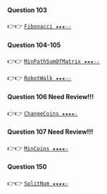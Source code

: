 #### Question 103

👉👉  [`Fibonacci ★★★☆☆`](https://github.com/jevishoo/algorithm_learning/blob/master/code/RecursionDP/Fibonacci.java)

#### Question 104-105

👉👉  [`MinPathSumOfMatrix ★★★☆☆`](https://github.com/jevishoo/algorithm_learning/blob/master/code/RecursionDP/MinPathSumOfMatrix.java)

👉👉  [`RobotWalk ★★★☆☆`](https://github.com/jevishoo/algorithm_learning/blob/master/code/RecursionDP/RobotWalk.java)

#### Question 106 Need Review!!!

👉👉  [`ChangeCoins ★★★★☆`](https://github.com/jevishoo/algorithm_learning/blob/master/code/RecursionDP/ChangeCoins.java)

#### Question 107 Need Review!!!

👉👉  [`MinCoins ★★★★☆`](https://github.com/jevishoo/algorithm_learning/blob/master/code/RecursionDP/MinCoins.java)

#### Question 150

👉👉  [`SplitNum ★★★★☆`](https://github.com/jevishoo/algorithm_learning/blob/master/code/RecursionDP/SplitNum.java)

